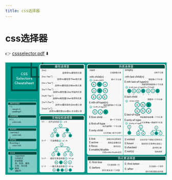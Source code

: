```yaml
---
title: css选择器
---
```

# css选择器

👉 [cssselector.pdf](/思维导图/cssselector.pdf) ⬇️

![](/思维导图/css选择器.png)